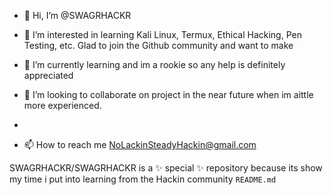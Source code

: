 - 👋 Hi, I’m @SWAGRHACKR
- 👀 I’m interested in learning Kali Linux, Termux, Ethical Hacking, Pen Testing, etc.
    Glad to join the Github community and want to make
  
- 🌱 I’m currently learning and im a rookie so any help is definitely appreciated  
- 💞️ I’m looking to collaborate on project in the near future when im aittle more experienced.
- 
- 📫 How to reach me NoLackinSteadyHackin@gmail.com

SWAGRHACKR/SWAGRHACKR is a ✨ special ✨ repository because its show my time i put into learning from the Hackin community `README.md` 

